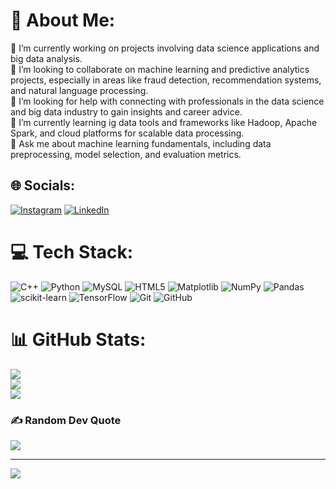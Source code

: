 # 💫 About Me:
🔭 I’m currently working on projects involving data science applications and big data analysis.<br>👯 I’m looking to collaborate on machine learning and predictive analytics projects, especially in areas like fraud detection, recommendation systems, and natural language processing.<br>🤝 I’m looking for help with connecting with professionals in the data science and big data industry to gain insights and career advice.<br>🌱 I’m currently learning ig data tools and frameworks like Hadoop, Apache Spark, and cloud platforms for scalable data processing.<br>💬 Ask me about machine learning fundamentals, including data preprocessing, model selection, and evaluation metrics.<br>



## 🌐 Socials:
[![Instagram](https://img.shields.io/badge/Instagram-%23E4405F.svg?logo=Instagram&logoColor=white)](https://instagram.com/dubey_priyam_7) [![LinkedIn](https://img.shields.io/badge/LinkedIn-%230077B5.svg?logo=linkedin&logoColor=white)](https://linkedin.com/in/priyam-priyadarshi) 

# 💻 Tech Stack:
![C++](https://img.shields.io/badge/c++-%2300599C.svg?style=for-the-badge&logo=c%2B%2B&logoColor=white) ![Python](https://img.shields.io/badge/python-3670A0?style=for-the-badge&logo=python&logoColor=ffdd54) ![MySQL](https://img.shields.io/badge/mysql-4479A1.svg?style=for-the-badge&logo=mysql&logoColor=white) ![HTML5](https://img.shields.io/badge/html5-%23E34F26.svg?style=for-the-badge&logo=html5&logoColor=white) ![Matplotlib](https://img.shields.io/badge/Matplotlib-%23ffffff.svg?style=for-the-badge&logo=Matplotlib&logoColor=black) ![NumPy](https://img.shields.io/badge/numpy-%23013243.svg?style=for-the-badge&logo=numpy&logoColor=white) ![Pandas](https://img.shields.io/badge/pandas-%23150458.svg?style=for-the-badge&logo=pandas&logoColor=white) ![scikit-learn](https://img.shields.io/badge/scikit--learn-%23F7931E.svg?style=for-the-badge&logo=scikit-learn&logoColor=white) ![TensorFlow](https://img.shields.io/badge/TensorFlow-%23FF6F00.svg?style=for-the-badge&logo=TensorFlow&logoColor=white) ![Git](https://img.shields.io/badge/git-%23F05033.svg?style=for-the-badge&logo=git&logoColor=white) ![GitHub](https://img.shields.io/badge/github-%23121011.svg?style=for-the-badge&logo=github&logoColor=white)
# 📊 GitHub Stats:
![](https://github-readme-stats.vercel.app/api?username=Priyam0730&theme=dark&hide_border=false&include_all_commits=false&count_private=false)<br/>
![](https://github-readme-streak-stats.herokuapp.com/?user=Priyam0730&theme=dark&hide_border=false)<br/>
![](https://github-readme-stats.vercel.app/api/top-langs/?username=Priyam0730&theme=dark&hide_border=false&include_all_commits=false&count_private=false&layout=compact)

### ✍️ Random Dev Quote
![](https://quotes-github-readme.vercel.app/api?type=horizontal&theme=radical)

---
[![](https://visitcount.itsvg.in/api?id=Priyam0730&icon=0&color=0)](https://visitcount.itsvg.in)

<!-- Proudly created with GPRM ( https://gprm.itsvg.in ) -->
